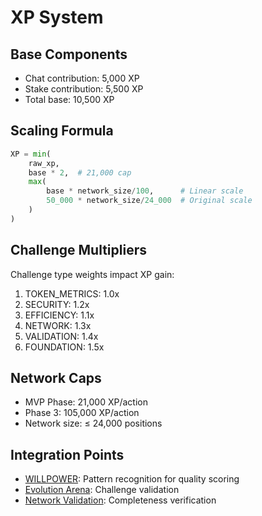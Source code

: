 # XP System

## Base Components
- Chat contribution: 5,000 XP
- Stake contribution: 5,500 XP
- Total base: 10,500 XP

## Scaling Formula
```python
XP = min(
    raw_xp,
    base * 2,  # 21,000 cap
    max(
        base * network_size/100,      # Linear scale
        50_000 * network_size/24_000  # Original scale
    )
)
```

## Challenge Multipliers
Challenge type weights impact XP gain:
1. TOKEN_METRICS: 1.0x
2. SECURITY: 1.2x
3. EFFICIENCY: 1.1x
4. NETWORK: 1.3x
5. VALIDATION: 1.4x
6. FOUNDATION: 1.5x

## Network Caps
- MVP Phase: 21,000 XP/action
- Phase 3: 105,000 XP/action
- Network size: ≤ 24,000 positions

## Integration Points
- [WILLPOWER](WILLPOWER.md): Pattern recognition for quality scoring
- [Evolution Arena](Evolution-Arena.md): Challenge validation
- [Network Validation](Network-Validation.md): Completeness verification
